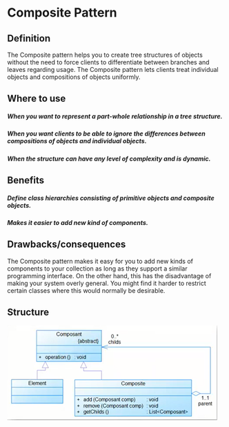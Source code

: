 # Composite Pattern

## Definition
The Composite pattern helps you to create tree structures of objects without
the need to force clients to differentiate between branches and leaves
regarding usage. The Composite pattern lets clients treat individual objects
and compositions of objects uniformly.

## Where to use
##### When you want to represent a part-whole relationship in a tree structure.
##### When you want clients to be able to ignore the differences between compositions of objects and individual objects.
##### When the structure can have any level of complexity and is dynamic.


## Benefits
##### Define class hierarchies consisting of primitive objects and composite objects.
##### Makes it easier to add new kind of components.

## Drawbacks/consequences
The Composite pattern makes it easy for you to add new kinds of components
to your collection as long as they support a similar programming interface. On
the other hand, this has the disadvantage of making your system overly
general. You might find it harder to restrict certain classes where this would
normally be desirable.


## Structure
![UML](../../images/composite.png)